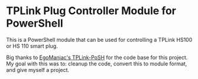 # TPLink Plug Controller Module for PowerShell
This is a PowerShell module that can be used for controlling a TPLink HS100 or HS 110 smart plug.

Big thanks to [EgoManiac's TPLink-PoSH](https://github.com/EgoManiac/TPlink-PoSH) for the code base for this project. My goal with this was to: cleanup the code, convert this to module format, and give myself a project.